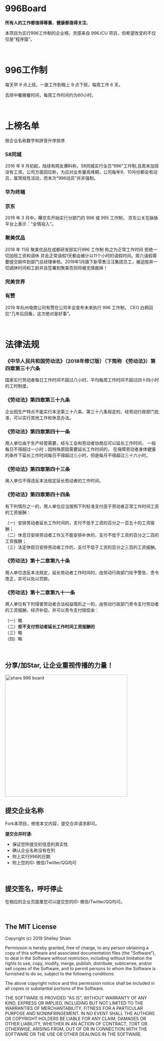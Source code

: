 # 996Board

**所有人的工作都值得尊重、健康都值得关注**。

本项目为实行996工作制的企业榜。灵感来自 996.ICU 项目，但希望改变的不仅仅是“程序猿”。

<br/>

# 996工作制

每天早 9 点上班，一直工作到晚上 9 点下班，每周工作 6 天。

去除中餐晚餐时间，每周工作时间约为60小时。


<br/>

# 上榜名单

按企业名称数字和拼音升序排序

### 58同城

2016 年 9 月初起，陆续有网友爆料称，58同城实行全员“996”工作制,且周末加班没有工资。公司方面回应称，为应对业务量高峰期，公司每年9、10月份都会有动员，属常规性活动，而本次“996动员”并非强制。

### 华为终端

### 京东

2019 年 3 月中，曝京东开始实行分部门的 996 或 995 工作制，
京东公关在脉脉平台上表示：“全情投入”。

### 聚美优品

2018 年 11月 聚美优品在成都研发部实行996 工作制 称之为正常工作时间 拒绝一切加班工资和调休 并且正常请假1天都会被计以11个小时的请假时间。周六请假需要提交邮件到部门总经理审核。2019年1月旗下新零售汪汪集团员工，被迫放弃一切调休时间和工龄并且签署到聚美否则将被无情裁掉！

### 完美世界

### 有赞

2019 年杭州电商公司有赞在公司年会宣布未来执行 996 工作制，
CEO 白鸦回应“几年后回看，这次绝对是好事”。

<br/>

# 法律法规

### 《中华人民共和国劳动法》（2018年修订版）（下简称 《劳动法》）第四章第三十六条

国家实行劳动者每日工作时间不超过八小时、平均每周工作时间不超过四十四小时的工时制度。  

### 《劳动法》第四章第三十九条

企业因生产特点不能实行本法第三十六条、第三十八条规定的，经劳动行政部门批准，可以实行其他工作和休息办法。  

### 《劳动法》第四章第四十一条   

用人单位由于生产经营需要，经与工会和劳动者协商后可以延长工作时间， 一般每日不得超过一小时；因特殊原因需要延长工作时间的，
在保障劳动者身体健康的条件下延长工作时间每日不得超过三小时，但是每月不得超过三十六小时。  

### 《劳动法》第四章第四十三条 

用人单位不得违反本法规定延长劳动者的工作时间。  

### 《劳动法》第四章第四十四条

有下列情形之一的，用人单位应当按照下列标准支付高于劳动者正常工作时间工资的工资报酬：  

  （一）安排劳动者延长工作时间的，支付不低于工资的百分之一百五十的工资报酬；  
  （二）休息日安排劳动者工作又不能安排补休的，支付不低于工资的百分之二百的工资报酬；  
  （三）法定休假日安排劳动者工作的，支付不低于工资的百分之三百的工资报酬。  

### 《劳动法》第十二章第九十条  

用人单位违反本法规定，延长劳动者工作时间的，由劳动行政部门给予警告，责令改正，并可以处以罚款。    

### 《劳动法》第十二章第九十一条  

用人单位有下列侵害劳动者合法权益情形之一的，由劳动行政部门责令支付劳动者的工资报酬、经济补偿，并可以责令支付赔偿金： 

  （一）略  
  （二）**拒不支付劳动者延长工作时间工资报酬的**  
  （三）略  
  （四）略  


<br/>

分享/加Star, 让企业重视传播的力量！
---
<img src="https://github.com/fotock/996Board/blob/master/share-996board.png?raw=true" alt="share 996 board" width="400" />

<br/>

提交企业名称
---

Fork本项目，修改本文内容，提交合并请求即可。

__提交合并时请:__
- 保证您所提交的信息的真实性
- 确认企业名称没有在列
- 附上实行996的日期
- 附上您的ID: 微信/Twitter/QQ均可

<br/>

提交签名，呼吁停止
---

在相应的企业页面里您可以提交您的ID: 微信/Twitter/QQ均可。


<br/>

The MIT License
---

Copyright (c) 2019 Shelley Shian

Permission is hereby granted, free of charge, to any person obtaining a copy
of this software and associated documentation files (the "Software"), to deal
in the Software without restriction, including without limitation the rights
to use, copy, modify, merge, publish, distribute, sublicense, and/or sell
copies of the Software, and to permit persons to whom the Software is
furnished to do so, subject to the following conditions:

The above copyright notice and this permission notice shall be included in
all copies or substantial portions of the Software.

THE SOFTWARE IS PROVIDED "AS IS", WITHOUT WARRANTY OF ANY KIND, EXPRESS OR
IMPLIED, INCLUDING BUT NOT LIMITED TO THE WARRANTIES OF MERCHANTABILITY,
FITNESS FOR A PARTICULAR PURPOSE AND NONINFRINGEMENT. IN NO EVENT SHALL THE
AUTHORS OR COPYRIGHT HOLDERS BE LIABLE FOR ANY CLAIM, DAMAGES OR OTHER
LIABILITY, WHETHER IN AN ACTION OF CONTRACT, TORT OR OTHERWISE, ARISING FROM,
OUT OF OR IN CONNECTION WITH THE SOFTWARE OR THE USE OR OTHER DEALINGS IN
THE SOFTWARE.
